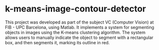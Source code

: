 # k-means-image-contour-detector
This project was developed as part of the subject VC (Computer Vision) at FIB - UPC Barcelona, using Matlab. It implements a system for segmenting objects in images using the K-means clustering algorithm. The system allows users to manually indicate the object to segment with a rectangular box, and then segments it, marking its outline in red.
